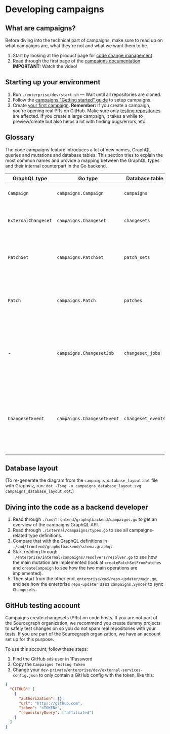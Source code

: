 # Developing campaigns

## What are campaigns?

Before diving into the technical part of campaigns, make sure to read up on what campaigns are, what they're not and what we want them to be.

1. Start by looking at the product page for [code change management](https://about.sourcegraph.com/product/code-change-management)
1. Read through the first page of the [campaigns documentation](https://docs.sourcegraph.com/user/campaigns/) **IMPORTANT:** Watch the video!

## Starting up your environment

1. Run `./enterprise/dev/start.sh` — Wait until all repositories are cloned.
2. Follow the [campaigns "Getting started" guide](../user/campaigns/getting_started.md) to setup campaigns.
3. Create [your first campaign](../user/campaigns/creating_campaign_from_patches.md). **Remember:** If you create a campaign, you're opening real PRs on GitHub. Make sure only [testing repositories](#github-testing-account) are affected. If you create a large campaign, it takes a while to preview/create but also helps a lot with finding bugs/errors, etc.

## Glossary

The code campaigns feature introduces a lot of new names, GraphQL queries and mutations and database tables. This section tries to explain the most common names and provide a mapping between the GraphQL types and their internal counterpart in the Go backend.

<!-- depends-on-source: ~/internal/campaigns/types.go -->

| GraphQL type        | Go type              | Database table     | Description |
| ------------------- | -------------------- | -------------------| ----------- |
| `Campaign`          | `campaigns.Campaign`       | `campaigns`        | A campaign is a collection of changesets on code hosts. The central entity. |
| `ExternalChangeset` | `campaigns.Changeset`      | `changesets`       | Changeset is the unified name for pull requests/merge requests/etc. on code hosts.        |
| `PatchSet`          | `campaigns.PatchSet`       | `patch_sets`       | A patch set is a collection of patches that will be applied by creating and publishing a campaign. A campaign *has one* patch set. |
| `Patch`             | `campaigns.Patch`          | `patches`          | A patch for a repository that *can* be turned into a changeset on a code host. It belongs to a patch set, which has multiple patches, one per repository. |
| -                   | `campaigns.ChangesetJob`   | `changeset_jobs`   | It represents the process of turning a `Patch` (GraphQL)/`campaigns.Patch` (Go) into a `Changeset` on the code host. It is executed asynchronously in the background when a campaign is created with a patch set. |
| `ChangesetEvent`    | `campaigns.ChangesetEvent` | `changeset_events` | A changeset event is an event on a code host, e.g. a comment or a review on a pull request on GitHub. They are created by syncing the changesets from the code host on a regular basis and by accepting webhook events and turning them into changeset events. |

## Database layout

<object data="/dev/campaigns_database_layout.svg" type="image/svg+xml" style="width:100%; max-width: 800px">
</object>

(To re-generate the diagram from the `campaigns_database_layout.dot` file with Graphviz, run: `dot -Tsvg -o campaigns_database_layout.svg campaigns_database_layout.dot`.)

## Diving into the code as a backend developer

1. Read through `./cmd/frontend/graphqlbackend/campaigns.go` to get an overview of the campaigns GraphQL API.
1. Read through `./internal/campaigns/types.go` to see all campaigns-related type definitions.
1. Compare that with the GraphQL definitions in `./cmd/frontend/graphqlbackend/schema.graphql`.
1. Start reading through `./enterprise/internal/campaigns/resolvers/resolver.go` to see how the main mutation are implemented (look at `createPatchSetFromPatches` and `createCampaign` to see how the two main operations are implemented).
1. Then start from the other end, `enterprise/cmd/repo-updater/main.go`, and see how the enterprise `repo-updater` uses `campaigns.Syncer` to sync `Changesets`.

## GitHub testing account

Campaigns create changesets (PRs) on code hosts. If you are not part of the Sourcegraph organization, we recommend you create dummy projects to safely test changes on so you do not spam real repositories with your tests. If you _are_ part of the Sourcegraph organization, we have an account set up for this purpose.

To use this account, follow these steps:

1. Find the GitHub `sd9` user in 1Password
2. Copy the `Campaigns Testing Token`
3. Change your `dev-private/enterprise/dev/external-services-config.json` to only contain a GitHub config with the token, like this:

```json
{
  "GITHUB": [
    {
      "authorization": {},
      "url": "https://github.com",
      "token": "<TOKEN>",
      "repositoryQuery": ["affiliated"]
    }
  ]
}
```
